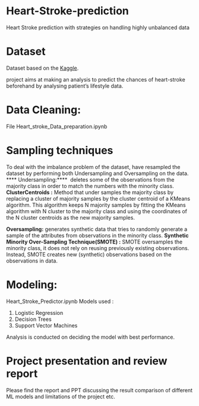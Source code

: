 # Heart-Stroke-prediction
Heart Stroke prediction with strategies on handling highly unbalanced data

# Dataset
Dataset based on the [Kaggle](https://www.kaggle.com/asaumya/healthcare-dataset-stroke-data).

project aims at making an analysis to predict the chances of heart-stroke beforehand by analysing patient’s lifestyle data.

# Data Cleaning:

File Heart_stroke_Data_preparation.ipynb

# Sampling techniques
To deal with the imbalance problem of the dataset, have resampled the dataset by performing both Undersampling and Oversampling on the data.
**** Undersampling:**** 
deletes some of the observations from the majority class in order to match the numbers with the minority class. 
****ClusterCentroids :**** 
Method that under samples the majority class by replacing a cluster of majority samples by the cluster centroid of a KMeans algorithm. This algorithm keeps N majority samples by fitting the KMeans algorithm with N cluster to the majority class and using the coordinates of the N cluster centroids as the new majority samples.

****Oversampling:**** 
generates synthetic data that tries to randomly generate a sample of the attributes from observations in the minority class. 
****Synthetic Minority Over-Sampling Technique(SMOTE) :**** 
SMOTE oversamples the minority class, it does not rely on reusing previously existing observations. Instead, SMOTE creates new (synthetic) observations based on the observations in data.


# Modeling: 
Heart_Stroke_Predictor.ipynb
Models used :
1. Logistic Regression
2. Decision Trees
3. Support Vector Machines

Analysis is conducted on deciding the model with best performance.


# Project presentation and review report
Please find the report and PPT discussing the result comparison of different ML models and limitations of the project etc.
